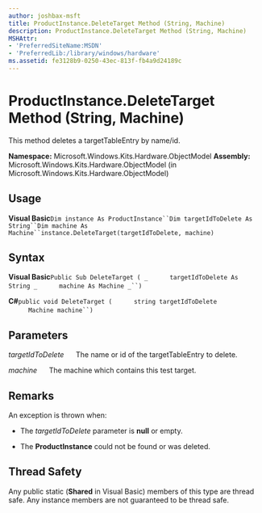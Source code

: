 ```yaml
---
author: joshbax-msft
title: ProductInstance.DeleteTarget Method (String, Machine)
description: ProductInstance.DeleteTarget Method (String, Machine)
MSHAttr:
- 'PreferredSiteName:MSDN'
- 'PreferredLib:/library/windows/hardware'
ms.assetid: fe3128b9-0250-43ec-813f-fb4a9d24189c
---
```


# ProductInstance.DeleteTarget Method (String, Machine)


This method deletes a targetTableEntry by name/id.

**Namespace:** Microsoft.Windows.Kits.Hardware.ObjectModel **Assembly:** Microsoft.Windows.Kits.Hardware.ObjectModel (in Microsoft.Windows.Kits.Hardware.ObjectModel)

## Usage


**Visual Basic**`Dim instance As ProductInstance``Dim targetIdToDelete As String``Dim machine As Machine``instance.DeleteTarget(targetIdToDelete, machine)`

## Syntax


**Visual Basic**`Public Sub DeleteTarget ( _`           `targetIdToDelete As String _`           `machine As Machine _``)`

**C#**`public void DeleteTarget (`           `string targetIdToDelete`           `Machine machine``)`

## Parameters


*targetIdToDelete*      The name or id of the targetTableEntry to delete.

*machine*      The machine which contains this test target.

## Remarks


An exception is thrown when:

-   The *targetIdToDelete* parameter is **null** or empty.

-   The **ProductInstance** could not be found or was deleted.

## Thread Safety


Any public static (**Shared** in Visual Basic) members of this type are thread safe. Any instance members are not guaranteed to be thread safe.

 

 






